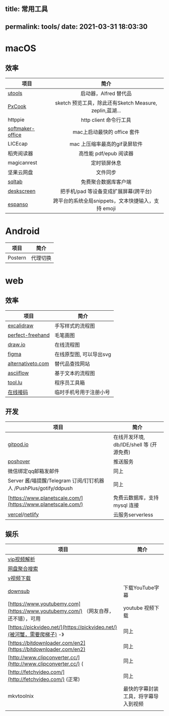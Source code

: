 ## title: 常用工具

permalink: tools/
date: 2021-03-31 18:03:30
-------------------------

# macOS

## 效率


| 项目                                                              |                          简介                          |
| ------------------------------------------------------------------- | :-------------------------------------------------------: |
| [utools](https://u.tools/)                                        |                  启动器，Alfred 替代品                  |
| [PxCook](https://www.fancynode.com.cn/pxcook)                     | sketch 预览工具，除此还有Sketch Measure, zeplin,蓝湖... |
| httppie                                                           |                 http client 命令行工具                 |
| [softmaker-office](https://www.softmaker.com/en/softmaker-office) |               mac上启动最快的 office 套件               |
| LICEcap                                                           |              mac 上压缩率最高的gif录屏软件              |
| 稻壳阅读器                                                        |                 高性能 pdf/epub 阅读器                 |
| magicanrest                                                       |                      定时锁屏休息                      |
| 坚果云网盘                                                        |                        文件同步                        |
| [sqltab](http://www.sqltabs.com/#)                                |                  免费聚合数据库客户端                  |
| [deskscreen](https://github.com/pavlobu/deskreen)                 |          把手机/pad 等设备变成扩展屏幕(跨平台)          |
| [espanso](https://espanso.org/)                                   |   跨平台的系统全局snippets，文本快捷输入，支持 emoji   |

# Android


| 项目    | 简介     |
| --------- | ---------- |
| Postern | 代理切换 |

# web

## 效率


| 项目                                                                                                                                                                                                     | 简介                    |
| ---------------------------------------------------------------------------------------------------------------------------------------------------------------------------------------------------------- | ------------------------- |
| [excalidraw](https://github.com/excalidraw/excalidraw)                                                                                                                                                   | 手写样式的流程图        |
| [perfect-freehand](https://github.com/steveruizok/perfect-freehand)                                                                                                                                      | 毛笔画图                |
| [draw.io](https://draw.io)                                                                                                                                                                               | 在线流程图              |
| [figma](https://www.figma.com/)                                                                                                                                                                          | 在线原型图, 可以导出svg |
| [alternativeto.com](http://alternativeto.com/)                                                                                                                                                           | 替代品查找网站          |
| [asciiflow](https://asciiflow.com/)                                                                                                                                                                      | 基于文本的流程图        |
| [tool.lu](https://tool.lu/)                                                                                                                                                                              | 程序员工具箱            |
| [在线接码](https://www.google.com/search?q=%E5%9C%A8%E7%BA%BF%E6%8E%A5%E7%A0%81&oq=%E5%9C%A8%E7%BA%BF%E6%8E%A5%E7%A0%81&aqs=chrome..69i64j69i60l3j69i61j69i60j69i65l2.2429j0j1&sourceid=chrome&ie=UTF-8) | 临时手机号用于注册小号  |

## 开发


| 项目                                                              | 简介                                     |
| ------------------------------------------------------------------- | ------------------------------------------ |
| [gitpod.io](https://gitpod.io)                                    | 在线开发环境, db/IDE/shell 等 (开源免费) |
| [poshover](https://pushover.net/)                                 | 推送服务                                 |
| 微信绑定qq邮箱发邮件                                              | 同上                                     |
| Server 酱/喵提醒/Telegram 订阅/钉钉机器人 /PushPlus/gotify/ddpush | 同上                                     |
| [https://www.planetscale.com/](https://www.planetscale.com/)      | 免费云数据库，支持mysql 连接             |
| [vercel](https://vercel.com/)/[netlify](https://www.netlify.com/) | 云服务serverless                         |

## 娱乐


| 项目                                                                               | 简介                                 |
| ------------------------------------------------------------------------------------ | -------------------------------------- |
| [vip视频解析](https://www.sayloving.com/movie.html)                                |                                      |
| [网盘聚合搜索](http://hao.misiai.com/#/)                                           |                                      |
| [v视频下载](http://v.ranks.xin/)                                                   |                                      |
| [downsub](https://downsub.com/)                                                    | 下载YouTube字幕                      |
| [https://www.youtubemy.com](https://www.youtubemy.com/) （网友自荐，还不错），可用 | youtube 视频下载                     |
| [https://pickvideo.net/](https://pickvideo.net/)(被河蟹，需要爬梯子)  -》          | 同上                                 |
| [https://bitdownloader.com/en2](https://bitdownloader.com/en2)                     | 同上                                 |
| [http://www.clipconverter.cc/](http://www.clipconverter.cc/) (                     | 同上                                 |
| [http://fetchvideo.com/](http://fetchvideo.com/) (正常)                            | 同上                                 |
| mkvtoolnix                                                                         | 最快的字幕封装工具，将字幕导入到视频 |
|                                                                                    |                                      |
